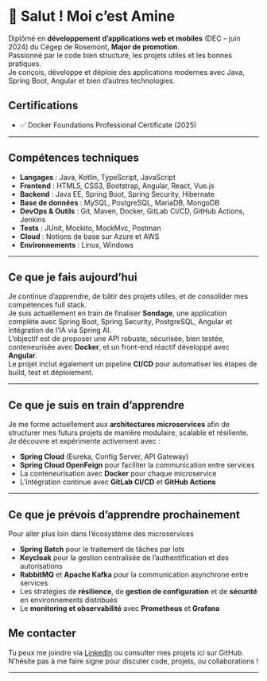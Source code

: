 # 👋 Salut ! Moi c’est Amine

 Diplômé en **développement d’applications web et mobiles** (DEC – juin 2024) du Cégep de Rosemont, **Major de promotion**.  
 Passionné par le code bien structuré, les projets utiles et les bonnes pratiques.  
 Je conçois, développe et déploie des applications modernes avec Java, Spring Boot, Angular et bien d’autres technologies.

 ## Certifications

- ✅ Docker Foundations Professional Certificate (2025)


---

## Compétences techniques

- **Langages** : Java, Kotlin, TypeScript, JavaScript  
- **Frontend** : HTML5, CSS3, Bootstrap, Angular, React, Vue.js  
- **Backend** : Java EE, Spring Boot, Spring Security, Hibernate  
- **Base de données** : MySQL, PostgreSQL, MariaDB, MongoDB  
- **DevOps & Outils** : Git, Maven, Docker, GitLab CI/CD, GitHub Actions, Jenkins  
- **Tests** : JUnit, Mockito, MockMvc, Postman  
- **Cloud** : Notions de base sur Azure et AWS  
- **Environnements** : Linux, Windows  

---

##  Ce que je fais aujourd’hui

Je continue d’apprendre, de bâtir des projets utiles, et de consolider mes compétences full stack.  
Je suis actuellement en train de finaliser **Sondage**, une application complète avec Spring Boot, Spring Security, PostgreSQL, Angular et intégration de l’IA via Spring AI.  
L’objectif est de proposer une API robuste, sécurisée, bien testée, conteneurisée avec **Docker**, et un front-end réactif développé avec **Angular**.  
Le projet inclut également un pipeline **CI/CD** pour automatiser les étapes de build, test et déploiement.

---
## Ce que je suis en train d’apprendre

Je me forme actuellement aux **architectures microservices** afin de structurer mes futurs projets de manière modulaire, scalable et résiliente.  
Je découvre et expérimente activement avec :

- **Spring Cloud** (Eureka, Config Server, API Gateway)
- **Spring Cloud OpenFeign** pour faciliter la communication entre services
- La conteneurisation avec **Docker** pour chaque microservice
- L’intégration continue avec **GitLab CI/CD** et **GitHub Actions**

---
## Ce que je prévois d’apprendre prochainement

Pour aller plus loin dans l’écosystème des microservices

- **Spring Batch** pour le traitement de tâches par lots
- **Keycloak** pour la gestion centralisée de l’authentification et des autorisations
- **RabbitMQ** et **Apache Kafka** pour la communication asynchrone entre services
- Les stratégies de **résilience**, de **gestion de configuration** et de **sécurité** en environnements distribués
- Le **monitoring et observabilité** avec **Prometheus** et **Grafana**

## Me contacter

Tu peux me joindre via [LinkedIn](https://www.linkedin.com/in/amine-ouzou/) ou consulter mes projets ici sur GitHub.  
N’hésite pas à me faire signe pour discuter code, projets, ou collaborations !

---



<!--
**Alouzou/alouzou** is a ✨ _special_ ✨ repository because its `README.md` (this file) appears on your GitHub profile.

Here are some ideas to get you started:

- 🔭 I’m currently working on ...
- 🌱 I’m currently learning ...
- 👯 I’m looking to collaborate on ...
- 🤔 I’m looking for help with ...
- 💬 Ask me about ...
- 📫 How to reach me: ...
- 😄 Pronouns: ...
- ⚡ Fun fact: ...
-->
